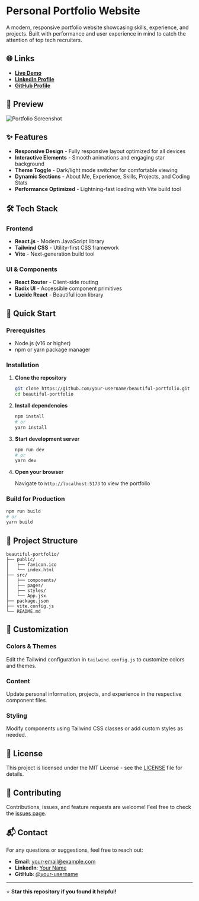 # Personal Portfolio Website

A modern, responsive portfolio website showcasing skills, experience, and projects. Built with performance and user experience in mind to catch the attention of top tech recruiters.

## 🌐 Links

- **[Live Demo](https://your-live-demo-url.com)**
- **[LinkedIn Profile](https://www.linkedin.com/in/your-profile/)**
- **[GitHub Profile](https://github.com/your-username)**

## 📸 Preview

![Portfolio Screenshot](./path-to-your-screenshot.png)

## ✨ Features

- **Responsive Design** - Fully responsive layout optimized for all devices
- **Interactive Elements** - Smooth animations and engaging star background
- **Theme Toggle** - Dark/light mode switcher for comfortable viewing
- **Dynamic Sections** - About Me, Experience, Skills, Projects, and Coding Stats
- **Performance Optimized** - Lightning-fast loading with Vite build tool

## 🛠 Tech Stack

### Frontend
- **React.js** - Modern JavaScript library
- **Tailwind CSS** - Utility-first CSS framework
- **Vite** - Next-generation build tool

### UI & Components
- **React Router** - Client-side routing
- **Radix UI** - Accessible component primitives
- **Lucide React** - Beautiful icon library

## 🚀 Quick Start

### Prerequisites
- Node.js (v16 or higher)
- npm or yarn package manager

### Installation

1. **Clone the repository**
   ```bash
   git clone https://github.com/your-username/beautiful-portfolio.git
   cd beautiful-portfolio
   ```

2. **Install dependencies**
   ```bash
   npm install
   # or
   yarn install
   ```

3. **Start development server**
   ```bash
   npm run dev
   # or
   yarn dev
   ```

4. **Open your browser**
   
   Navigate to `http://localhost:5173` to view the portfolio

### Build for Production

```bash
npm run build
# or
yarn build
```

## 📁 Project Structure

```
beautiful-portfolio/
├── public/
│   ├── favicon.ico
│   └── index.html
├── src/
│   ├── components/
│   ├── pages/
│   ├── styles/
│   └── App.jsx
├── package.json
├── vite.config.js
└── README.md
```

## 🎨 Customization

### Colors & Themes
Edit the Tailwind configuration in `tailwind.config.js` to customize colors and themes.

### Content
Update personal information, projects, and experience in the respective component files.

### Styling
Modify components using Tailwind CSS classes or add custom styles as needed.

## 📝 License

This project is licensed under the MIT License - see the [LICENSE](LICENSE) file for details.

## 🤝 Contributing

Contributions, issues, and feature requests are welcome! Feel free to check the [issues page](https://github.com/your-username/beautiful-portfolio/issues).

## 📬 Contact

For any questions or suggestions, feel free to reach out:

- **Email**: your-email@example.com
- **LinkedIn**: [Your Name](https://www.linkedin.com/in/your-profile/)
- **GitHub**: [@your-username](https://github.com/your-username)

---

⭐ **Star this repository if you found it helpful!**